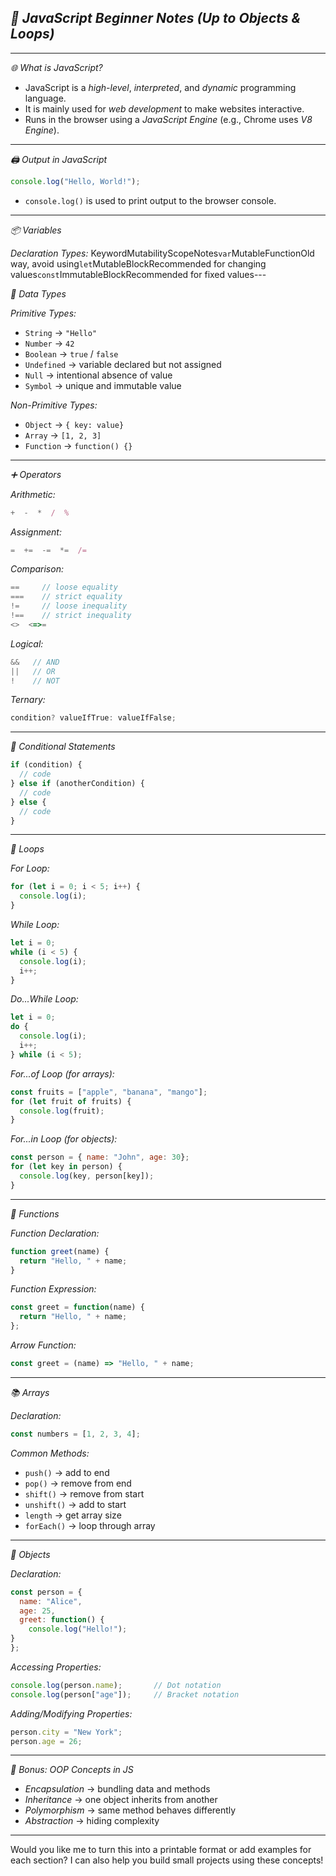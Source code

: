 

## *📘 JavaScript Beginner Notes (Up to Objects & Loops)*

---

*🌐 What is JavaScript?*
- JavaScript is a *high-level*, *interpreted*, and *dynamic* programming language.
- It is mainly used for *web development* to make websites interactive.
- Runs in the browser using a *JavaScript Engine* (e.g., Chrome uses *V8 Engine*).

---

*🖨️ Output in JavaScript*
```javascript
console.log("Hello, World!");
```
- `console.log()` is used to print output to the browser console.

---

*📦 Variables*

*Declaration Types:*
KeywordMutabilityScopeNotes`var`MutableFunctionOld way, avoid using`let`MutableBlockRecommended for changing values`const`ImmutableBlockRecommended for fixed values---

*🧮 Data Types*

*Primitive Types:*
- `String` → `"Hello"`
- `Number` → `42`
- `Boolean` → `true` / `false`
- `Undefined` → variable declared but not assigned
- `Null` → intentional absence of value
- `Symbol` → unique and immutable value

*Non-Primitive Types:*
- `Object` → `{ key: value}`
- `Array` → `[1, 2, 3]`
- `Function` → `function() {}`

---

*➕ Operators*

*Arithmetic:*
```javascript
+  -  *  /  %
```

*Assignment:*
```javascript
=  +=  -=  *=  /=
```

*Comparison:*
```javascript
==     // loose equality
===    // strict equality
!=     // loose inequality
!==    // strict inequality
<>  <=>=
```

*Logical:*
```javascript
&&   // AND
||   // OR
!    // NOT
```

*Ternary:*
```javascript
condition? valueIfTrue: valueIfFalse;
```

---

*🔀 Conditional Statements*

```javascript
if (condition) {
  // code
} else if (anotherCondition) {
  // code
} else {
  // code
}
```

---

*🔁 Loops*

*For Loop:*
```javascript
for (let i = 0; i < 5; i++) {
  console.log(i);
}
```

*While Loop:*
```javascript
let i = 0;
while (i < 5) {
  console.log(i);
  i++;
}
```

*Do...While Loop:*
```javascript
let i = 0;
do {
  console.log(i);
  i++;
} while (i < 5);
```

*For...of Loop (for arrays):*
```javascript
const fruits = ["apple", "banana", "mango"];
for (let fruit of fruits) {
  console.log(fruit);
}
```

*For...in Loop (for objects):*
```javascript
const person = { name: "John", age: 30};
for (let key in person) {
  console.log(key, person[key]);
}
```

---

*🧩 Functions*

*Function Declaration:*
```javascript
function greet(name) {
  return "Hello, " + name;
}
```

*Function Expression:*
```javascript
const greet = function(name) {
  return "Hello, " + name;
};
```

*Arrow Function:*
```javascript
const greet = (name) => "Hello, " + name;
```

---

*📚 Arrays*

*Declaration:*
```javascript
const numbers = [1, 2, 3, 4];
```

*Common Methods:*
- `push()` → add to end
- `pop()` → remove from end
- `shift()` → remove from start
- `unshift()` → add to start
- `length` → get array size
- `forEach()` → loop through array

---

*🧱 Objects*

*Declaration:*
```javascript
const person = {
  name: "Alice",
  age: 25,
  greet: function() {
    console.log("Hello!");
}
};
```

*Accessing Properties:*
```javascript
console.log(person.name);       // Dot notation
console.log(person["age"]);     // Bracket notation
```

*Adding/Modifying Properties:*
```javascript
person.city = "New York";
person.age = 26;
```

---

*🧠 Bonus: OOP Concepts in JS*

- *Encapsulation* → bundling data and methods
- *Inheritance* → one object inherits from another
- *Polymorphism* → same method behaves differently
- *Abstraction* → hiding complexity

---

Would you like me to turn this into a printable format or add examples for each section? I can also help you build small projects using these concepts!